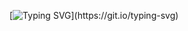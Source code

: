 [![Typing SVG](https://readme-typing-svg.demolab.com/?lines=Welcome+to+Francesco's+corner.;)](https://git.io/typing-svg)

